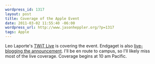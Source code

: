 ```yaml
--- 
wordpress_id: 1317
layout: post
title: Coverage of the Apple Event
date: 2011-03-02 11:55:40 -06:00
wordpress_url: http://www.jasonheppler.org/?p=1317
tags: Apple
---
```

Leo Laporte's <a href="http://live.twit.tv">TWiT Live</a> is covering the event. Endgaget is also <a href="http://www.engadget.com/2011/03/02/live-from-apples-ipad-2-event/">live-blogging the announcement</a>. I'll be en route to campus, so I'll likely miss most of the live coverage. Coverage begins at 10 am Pacific.
